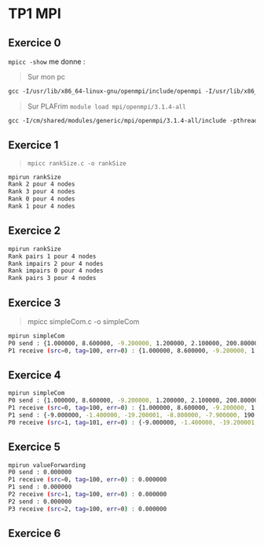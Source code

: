 # TP1 MPI

## Exercice 0

`mpicc -show` me donne :

> Sur mon pc

```txt
gcc -I/usr/lib/x86_64-linux-gnu/openmpi/include/openmpi -I/usr/lib/x86_64-linux-gnu/openmpi/include -pthread -L/usr/lib/x86_64-linux-gnu/openmpi/lib -lmpi
```

> Sur PLAFrim `module load mpi/openmpi/3.1.4-all`

```txt
gcc -I/cm/shared/modules/generic/mpi/openmpi/3.1.4-all/include -pthread -Wl,-rpath -Wl,/cm/shared/modules/generic/mpi/openmpi/3.1.4-all/lib -Wl,--enable-new-dtags -L/cm/shared/modules/generic/mpi/openmpi/3.1.4-all/lib -lmpi
```

## Exercice 1

> `mpicc rankSize.c -o rankSize`

```bash
mpirun rankSize
Rank 2 pour 4 nodes
Rank 3 pour 4 nodes
Rank 0 pour 4 nodes
Rank 1 pour 4 nodes
```

## Exercice 2

```bash
mpirun rankSize
Rank pairs 1 pour 4 nodes
Rank impairs 2 pour 4 nodes
Rank impairs 0 pour 4 nodes
Rank pairs 3 pour 4 nodes
```

## Exercice 3

> mpicc simpleCom.c -o simpleCom

```bash
mpirun simpleCom
P0 send : {1.000000, 8.600000, -9.200000, 1.200000, 2.100000, 200.800003, 7.990000, 95.449997, 787.400024, -6.000000}
P1 receive (src=0, tag=100, err=0) : {1.000000, 8.600000, -9.200000, 1.200000, 2.100000, 200.800003, 7.990000, 95.449997, 787.400024, -6.000000}
```

## Exercice 4

```bash
mpirun simpleCom
P0 send : {1.000000, 8.600000, -9.200000, 1.200000, 2.100000, 200.800003, 7.990000, 95.449997, 787.400024, -6.000000}
P1 receive (src=0, tag=100, err=0) : {1.000000, 8.600000, -9.200000, 1.200000, 2.100000, 200.800003, 7.990000, 95.449997, 787.400024, -6.000000}
P1 send : {-9.000000, -1.400000, -19.200001, -8.800000, -7.900000, 190.800003, -2.010000, 85.449997, 777.400024, -16.000000}
P0 receive (src=1, tag=101, err=0) : {-9.000000, -1.400000, -19.200001, -8.800000, -7.900000, 190.800003, -2.010000, 85.449997, 777.400024, -16.000000}
```

## Exercice 5

```bash
mpirun valueForwarding
P0 send : 0.000000
P1 receive (src=0, tag=100, err=0) : 0.000000
P1 send : 0.000000
P2 receive (src=1, tag=100, err=0) : 0.000000
P2 send : 0.000000
P3 receive (src=2, tag=100, err=0) : 0.000000
```

## Exercice 6



